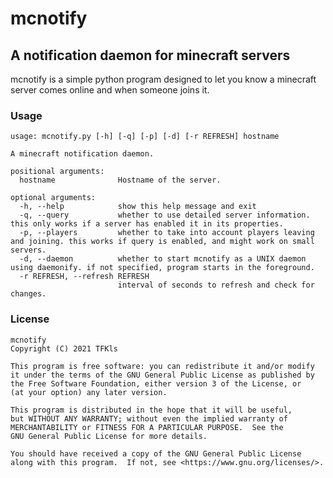 # mcnotify
## A notification daemon for minecraft servers

mcnotify is a simple python program designed to let you know a minecraft
server comes online and when someone joins it.

### Usage
```
usage: mcnotify.py [-h] [-q] [-p] [-d] [-r REFRESH] hostname

A minecraft notification daemon.

positional arguments:
  hostname              Hostname of the server.

optional arguments:
  -h, --help            show this help message and exit
  -q, --query           whether to use detailed server information. this only works if a server has enabled it in its properties.
  -p, --players         whether to take into account players leaving and joining. this works if query is enabled, and might work on small servers.
  -d, --daemon          whether to start mcnotify as a UNIX daemon using daemonify. if not specified, program starts in the foreground.
  -r REFRESH, --refresh REFRESH
                        interval of seconds to refresh and check for changes.
```

### License
	mcnotify
    Copyright (C) 2021 TFKls
	
	This program is free software: you can redistribute it and/or modify
    it under the terms of the GNU General Public License as published by
    the Free Software Foundation, either version 3 of the License, or
    (at your option) any later version.

	This program is distributed in the hope that it will be useful,
    but WITHOUT ANY WARRANTY; without even the implied warranty of
    MERCHANTABILITY or FITNESS FOR A PARTICULAR PURPOSE.  See the
    GNU General Public License for more details.

	You should have received a copy of the GNU General Public License
    along with this program.  If not, see <https://www.gnu.org/licenses/>.
